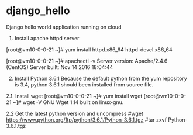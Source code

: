 # django_hello
Django hello world application running on cloud

1. Install apache httpd server

[root@vm10-0-0-21 ~]# yum install httpd.x86_64 httpd-devel.x86_64

[root@vm10-0-0-21 ~]# apachectl -v
Server version: Apache/2.4.6 (CentOS)
Server built:   Nov 14 2016 18:04:44

2. Install Python 3.6.1
Because the default python from the yum repository is 3.4, python 3.6.1 should been installed from source file.
  
  2.1. Install wget
  [root@vm10-0-0-21 ~]# yum install wget
  [root@vm10-0-0-21 ~]# wget -V
  GNU Wget 1.14 built on linux-gnu.
  
  2.2 Get the latest python version and uncompress
   #wget https://www.python.org/ftp/python/3.6.1/Python-3.6.1.tgz
   #tar zxvf Python-3.6.1.tgz 
  
